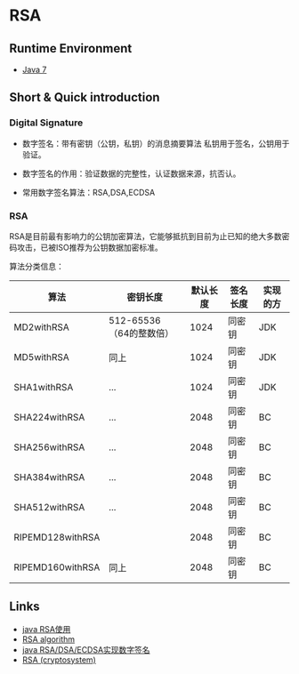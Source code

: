 # RSA

## Runtime Environment
- [Java 7](http://www.oracle.com/technetwork/java/javase/downloads/jdk6downloads-1902814.html)

## Short & Quick introduction

### Digital Signature
- 数字签名：带有密钥（公钥，私钥）的消息摘要算法
私钥用于签名，公钥用于验证。

- 数字签名的作用：验证数据的完整性，认证数据来源，抗否认。
- 常用数字签名算法：RSA,DSA,ECDSA

### RSA
RSA是目前最有影响力的公钥加密算法，它能够抵抗到目前为止已知的绝大多数密码攻击，已被ISO推荐为公钥数据加密标准。

算法分类信息：

算法 | 密钥长度 | 默认长度 | 签名长度 | 实现的方
------|------|----|----|----
MD2withRSA | 512-65536（64的整数倍） | 1024 | 同密钥 | JDK
MD5withRSA | 同上 | 1024 | 同密钥 | JDK
SHA1withRSA | ... | 1024 | 同密钥 | JDK
SHA224withRSA | ... | 2048 | 同密钥 | BC
SHA256withRSA | ... | 2048 | 同密钥 | BC
SHA384withRSA | ... | 2048 | 同密钥 | BC
SHA512withRSA | ... | 2048 | 同密钥 | BC
RIPEMD128withRSA |   | 2048 | 同密钥 | BC
RIPEMD160withRSA | 同上 | 2048 | 同密钥 | BC

## Links
- [java RSA使用](http://www.cnblogs.com/freeman-rain/archive/2012/03/29/2424423.html)
- [RSA algorithm](http://www.java2s.com/Tutorial/Java/0490__Security/0740__RSA-algorithm.htm)
- [java RSA/DSA/ECDSA实现数字签名](http://blog.csdn.net/caiandyong/article/details/50282889)
- [RSA (cryptosystem)](https://en.wikipedia.org/wiki/RSA_(cryptosystem))
